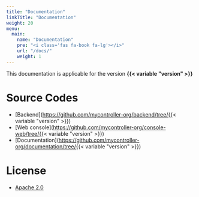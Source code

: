 ```yaml
---
title: "Documentation"
linkTitle: "Documentation"
weight: 20
menu:
  main:
    name: "Documentation"
    pre: "<i class='fas fa-book fa-lg'></i>"
    url: "/docs/"
    weight: 1
---
```


This documentation is applicable for the version **{{< variable "version" >}}**

# Source Codes
  * [Backend](https://github.com/mycontroller-org/backend/tree/{{< variable "version" >}})
  * [Web console](https://github.com/mycontroller-org/console-web/tree/{{< variable "version" >}})
  * [Documentation](https://github.com/mycontroller-org/documentation/tree/{{< variable "version" >}})

# License
  * [Apache 2.0](https://www.apache.org/licenses/LICENSE-2.0)